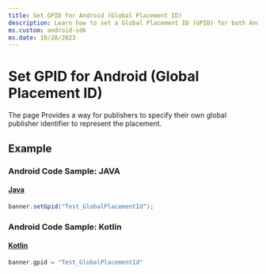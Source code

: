```yaml
---
title: Set GPID for Android (Global Placement ID)
description: Learn how to set a Global Placement ID (GPID) for both Android platform, with code samples to assist in your app development.
ms.custom: android-sdk
ms.date: 10/28/2023
---
```


# Set GPID for Android (Global Placement ID)

The page Provides a way for publishers to specify their own global publisher identifier to represent the placement.

## Example

### Android Code Sample: JAVA

#### [Java](#tab/java1)

```java
banner.setGpid("Test_GlobalPlacementId");
```

### Android Code Sample: Kotlin

#### [Kotlin](#tab/kotlin1)

```kotlin
banner.gpid = "Test_GlobalPlacementId"
```
